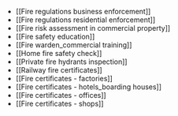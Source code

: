 - [[Fire regulations business enforcement]]
- [[Fire regulations residential enforcement]]
- [[Fire risk assessment in commercial property]]
- [[Fire safety education]]
- [[Fire warden_commercial training]]
- [[Home fire safety check]]
- [[Private fire hydrants inspection]]
- [[Railway fire certificates]]
- [[Fire certificates - factories]]
- [[Fire certificates - hotels_boarding houses]]
- [[Fire certificates - offices]]
- [[Fire certificates - shops]]
